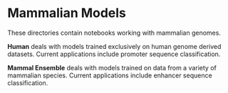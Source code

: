 # Mammalian Models

These directories contain notebooks working with mammalian genomes.

__Human__ deals with models trained exclusively on human genome derived datasets. Current applications include promoter sequence classification.

__Mammal Ensemble__ deals with models trained on data from a variety of mammalian species. Current applications include enhancer sequence classification.
